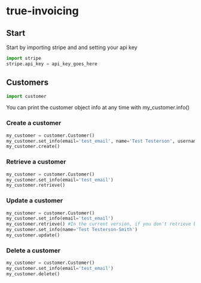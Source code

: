 # true-invoicing
## Start
Start by importing stripe and and setting your api key
``` python
import stripe
stripe.api_key = api_key_goes_here
```
## Customers
``` python
import customer
```

You can print the customer object info at any time with my_customer.info()

### Create a customer
``` python
my_customer = customer.Customer()
my_customer.set_info(email='test_email', name='Test Testerson', username='testsRfun')
my_customer.create()
```
### Retrieve a customer
``` python
my_customer = customer.Customer()
my_customer.set_info(email='test_email')
my_customer.retrieve()
```
### Update a customer
``` python
my_customer = customer.Customer()
my_customer.set_info(email='test_email')
my_customer.retrieve() #In the current version, if you don't retrieve before updating you will overwrite information
my_customer.set_info(name='Test Testerson-Smith')
my_customer.update()
```
### Delete a customer
``` python
my_customer = customer.Customer()
my_customer.set_info(email='test_email')
my_customer.delete()
```
